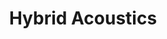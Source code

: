 ---
slug: hybrid-acoustics
type: event
event_type: Concert
title: Hybrid Acoustics
venue: Nikolaïkerk
date_time: 'Sunday, April 23rd, Doors 15:30 / Show: 16:00'
schedule:
    -   time: t15:30
        item: Doors
    -   time: t16:00
        item: $commuta-a-cross-adaptive-laptop-ensemble
    -   time: t16:20
        item: $shall-we-intercorporealities
        hide_time: True
    -   time: t16:50
        item: $khipukoding
        hide_time: True
    -   time: t17:20
        item: $listening-to-the-future-landscape
        hide_time: True
    -   time: t17:30
        item: $neowise-5-8-v-e
        hide_time: True
    -   time: t18:00
        item: $saaz-sz
        hide_time: True
    -   time: t18:20
        item: $flux
        hide_time: True
    -   time: t~ 18:45
        item: End of Concert
---